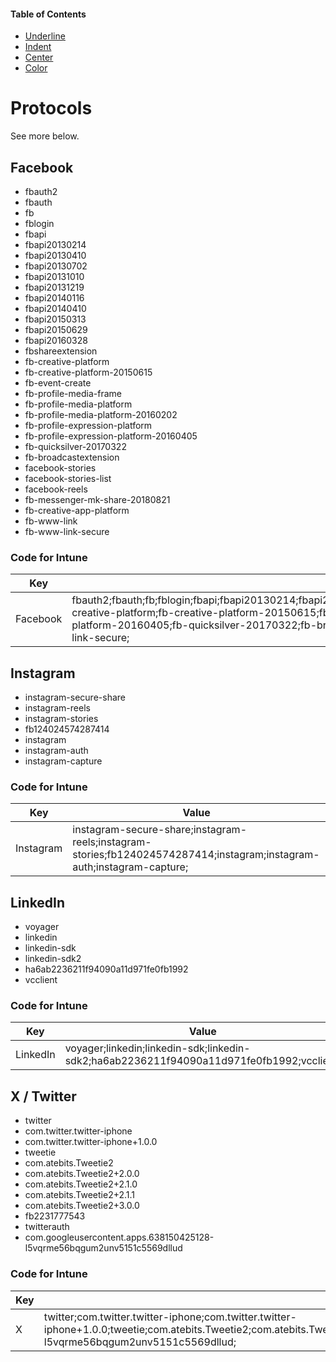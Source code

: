 #### Table of Contents

- [Underline](#underline)
- [Indent](#indent)
- [Center](#center)
- [Color](#color)
# Protocols
See more below.
## Facebook
- fbauth2
- fbauth
- fb
- fblogin
- fbapi
- fbapi20130214
- fbapi20130410
- fbapi20130702
- fbapi20131010
- fbapi20131219
- fbapi20140116
- fbapi20140410
- fbapi20150313
- fbapi20150629
- fbapi20160328
- fbshareextension
- fb-creative-platform
- fb-creative-platform-20150615
- fb-event-create
- fb-profile-media-frame
- fb-profile-media-platform
- fb-profile-media-platform-20160202
- fb-profile-expression-platform
- fb-profile-expression-platform-20160405
- fb-quicksilver-20170322
- fb-broadcastextension
- facebook-stories
- facebook-stories-list
- facebook-reels
- fb-messenger-mk-share-20180821
- fb-creative-app-platform
- fb-www-link
- fb-www-link-secure

### Code for Intune

| Key     | Value |
| ----------- | ----------- |
| Facebook     | fbauth2;fbauth;fb;fblogin;fbapi;fbapi20130214;fbapi20130410;fbapi20130702;fbapi20131010;fbapi20131219;fbapi20140116;fbapi20140410;fbapi20150313;fbapi20150629;fbapi20160328;fbshareextension;fb-creative-platform;fb-creative-platform-20150615;fb-event-create;fb-profile-media-frame;fb-profile-media-platform;fb-profile-media-platform-20160202;fb-profile-expression-platform;fb-profile-expression-platform-20160405;fb-quicksilver-20170322;fb-broadcastextension;facebook-stories;facebook-stories-list;facebook-reels;fb-messenger-mk-share-20180821;fb-creative-app-platform;fb-www-link;fb-www-link-secure; |

## Instagram
- instagram-secure-share
- instagram-reels
- instagram-stories
- fb124024574287414
- instagram
- instagram-auth
- instagram-capture

### Code for Intune

| Key     | Value |
| ----------- | ----------- |
| Instagram     | instagram-secure-share;instagram-reels;instagram-stories;fb124024574287414;instagram;instagram-auth;instagram-capture; |

## LinkedIn
- voyager
- linkedin
- linkedin-sdk
- linkedin-sdk2
- ha6ab2236211f94090a11d971fe0fb1992
- vcclient

### Code for Intune

| Key     | Value |
| ----------- | ----------- |
| LinkedIn    | voyager;linkedin;linkedin-sdk;linkedin-sdk2;ha6ab2236211f94090a11d971fe0fb1992;vcclient; |

## X / Twitter
- twitter
- com.twitter.twitter-iphone
- com.twitter.twitter-iphone+1.0.0
- tweetie
- com.atebits.Tweetie2
- com.atebits.Tweetie2+2.0.0
- com.atebits.Tweetie2+2.1.0
- com.atebits.Tweetie2+2.1.1
- com.atebits.Tweetie2+3.0.0
- fb2231777543
- twitterauth
- com.googleusercontent.apps.638150425128-l5vqrme56bqgum2unv5151c5569dllud

### Code for Intune

| Key     | Value |
| ----------- | ----------- |
| X  | twitter;com.twitter.twitter-iphone;com.twitter.twitter-iphone+1.0.0;tweetie;com.atebits.Tweetie2;com.atebits.Tweetie2+2.0.0;com.atebits.Tweetie2+2.1.0;com.atebits.Tweetie2+2.1.1;com.atebits.Tweetie2+3.0.0;fb2231777543;twitterauth;com.googleusercontent.apps.638150425128-l5vqrme56bqgum2unv5151c5569dllud; |
